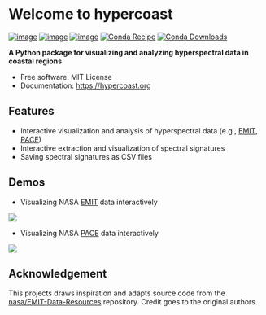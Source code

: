 # Welcome to hypercoast

[![image](https://img.shields.io/pypi/v/HyperCoast.svg)](https://pypi.python.org/pypi/HyperCoast)
[![image](https://static.pepy.tech/badge/hypercoast)](https://pepy.tech/project/hypercoast)
[![image](https://img.shields.io/conda/vn/conda-forge/hypercoast.svg)](https://anaconda.org/conda-forge/hypercoast)
[![Conda Recipe](https://img.shields.io/badge/recipe-hypercoast-green.svg)](https://github.com/conda-forge/hypercoast-feedstock)
[![Conda Downloads](https://img.shields.io/conda/dn/conda-forge/hypercoast.svg)](https://anaconda.org/conda-forge/hypercoast)

**A Python package for visualizing and analyzing hyperspectral data in coastal regions**

-   Free software: MIT License
-   Documentation: <https://hypercoast.org>

## Features

-   Interactive visualization and analysis of hyperspectral data (e.g., [EMIT](https://earth.jpl.nasa.gov/emit), [PACE](https://pace.gsfc.nasa.gov))
-   Interactive extraction and visualization of spectral signatures
-   Saving spectral signatures as CSV files

## Demos

-   Visualizing NASA [EMIT](https://earth.jpl.nasa.gov/emit) data interactively

![](https://i.imgur.com/zeyABMq.gif)

-   Visualizing NASA [PACE](https://pace.gsfc.nasa.gov) data interactively

![](https://i.imgur.com/HBMjW6o.gif)

## Acknowledgement

This projects draws inspiration and adapts source code from the [nasa/EMIT-Data-Resources](https://github.com/nasa/EMIT-Data-Resources) repository. Credit goes to the original authors.
